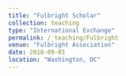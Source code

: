 ```yaml
---
title: "Fulbright Scholar"
collection: teaching
type: "International Exchange"
permalink: /_teaching/Fulbright
venue: "Fulbright Association"
date: 2018-09-01
location: "Washington, DC"
---
```


<!-- /Users/macbook/Desktop/My website/SoufianeDataFan.github.io/_teaching/2014-spring-teaching-1.md -->
